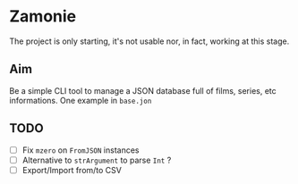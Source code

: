 # Zamonie

The project is only starting, it's not usable nor, in fact, working at this stage.

## Aim

Be a simple CLI tool to manage a JSON database full of films, series, etc informations. One example in `base.jon`

## TODO

- [ ] Fix `mzero` on `FromJSON` instances
- [ ] Alternative to `strArgument` to parse `Int` ?
- [ ] Export/Import from/to CSV
